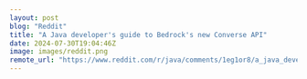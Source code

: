 ```yaml
---
layout: post
blog: "Reddit"
title: "A Java developer's guide to Bedrock's new Converse API"
date: 2024-07-30T19:04:46Z
image: images/reddit.png
remote_url: "https://www.reddit.com/r/java/comments/1eg1or8/a_java_developers_guide_to_bedrocks_new_converse/"
---
```

